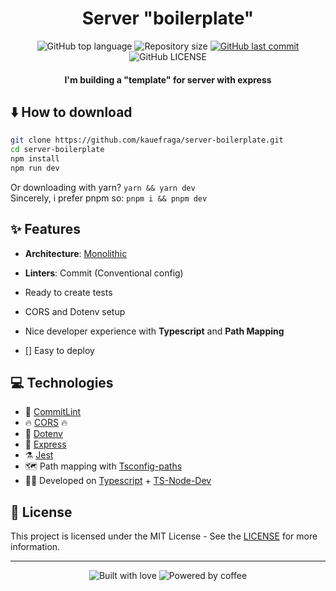 <h1 align="center">Server "boilerplate"</h1>

<p align="center">
  <img
    alt="GitHub top language"
    src="https://img.shields.io/github/languages/top/kauefraga/server-structure.svg"
  />
  <img
    alt="Repository size"
    src="https://img.shields.io/github/repo-size/kauefraga/server-structure.svg"
  />
  <a href="https://github.com/kauefraga/server-structure/commits/main">
    <img
      alt="GitHub last commit"
      src="https://img.shields.io/github/last-commit/kauefraga/server-structure.svg"
    />
  </a>
  <img
    alt="GitHub LICENSE"
    src="https://img.shields.io/github/license/kauefraga/server-structure.svg"
  />
</p>

<h4 align="center">I'm building a "template" for server with express</h4>

## ⬇️ How to download

```bash
git clone https://github.com/kauefraga/server-boilerplate.git
cd server-boilerplate
npm install
npm run dev
```

Or downloading with yarn? `yarn && yarn dev`
<br/>
Sincerely, i prefer pnpm so: `pnpm i && pnpm dev`

## ✨ Features

- **Architecture**: [Monolithic](https://en.wikipedia.org/wiki/Monolithic_application)
- **Linters**: Commit (Conventional config)
- Ready to create tests
- CORS and Dotenv setup
- Nice developer experience with **Typescript** and **Path Mapping**

- [] Easy to deploy

## 💻 Technologies

- 🔖 [CommitLint](https://commitlint.js.org)
- 🔥 [CORS](https://npmjs.com/package/cors) 🔥
- 🤫 [Dotenv](https://npmjs.com/package/dotenv)
- 🔮 [Express](https://expressjs.com)
- ⚗️ [Jest](https://jestjs.io)
- 🗺️ Path mapping with [Tsconfig-paths](https://npmjs.com/package/tsconfig-paths)
- 🧑‍💻 Developed on [Typescript](https://typescriptlang.org) + [TS-Node-Dev](https://npmjs.com/package/ts-node-dev)

## 📝 License

This project is licensed under the MIT License - See the [LICENSE](https://github.com/kauefraga/server-structure/blob/main/LICENSE) for more information.

---

<div align="center">
  <img alt="Built with love" src="https://forthebadge.com/images/badges/built-with-love.svg">
  <img alt="Powered by coffee" src="https://forthebadge.com/images/badges/powered-by-coffee.svg">
</div>

